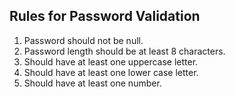 ## Rules for Password Validation

1. Password should not be null.
2. Password length should be at least 8 characters.
3.  Should have at least one uppercase letter.
4. Should have at least one lower case letter.
5. Should have at least one number.
